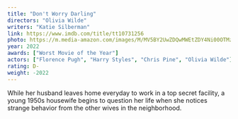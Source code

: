 ```yaml
---
title: "Don't Worry Darling"
directors: "Olivia Wilde"
writers: "Katie Silberman"
link: https://www.imdb.com/title/tt10731256
photo: https://m.media-amazon.com/images/M/MV5BY2UwZDQwMWEtZDY4Ni00OTMzLWJhMzEtMDFiYzY0YmJhZjZiXkEyXkFqcGdeQXVyMzQyMDgzOTU@._V1_FMjpg_UY3000_.jpg
year: 2022
awards: ["Worst Movie of the Year"]
actors: ["Florence Pugh", "Harry Styles", "Chris Pine", "Olivia Wilde"]
rating: D-
weight: -2022
---
```


While her husband leaves home everyday to work in a top secret facility, a young 1950s housewife begins to question her life when she notices strange behavior from the other wives in the neighborhood.
